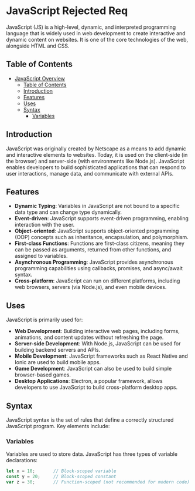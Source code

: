 # JavaScript Rejected Req

JavaScript (JS) is a high-level, dynamic, and interpreted programming language that is widely used in web development to create interactive and dynamic content on websites. It is one of the core technologies of the web, alongside HTML and CSS.

## Table of Contents
- [JavaScript Overview](#javascript-overview)
  - [Table of Contents](#table-of-contents)
  - [Introduction](#introduction)
  - [Features](#features)
  - [Uses](#uses)
  - [Syntax](#syntax)
    - [Variables](#variables)

## Introduction

JavaScript was originally created by Netscape as a means to add dynamic and interactive elements to websites. Today, it is used on the client-side (in the browser) and server-side (with environments like Node.js). JavaScript enables developers to build sophisticated applications that can respond to user interactions, manage data, and communicate with external APIs.

## Features

- **Dynamic Typing**: Variables in JavaScript are not bound to a specific data type and can change type dynamically.
- **Event-driven**: JavaScript supports event-driven programming, enabling interaction with the user.
- **Object-oriented**: JavaScript supports object-oriented programming (OOP) concepts such as inheritance, encapsulation, and polymorphism.
- **First-class Functions**: Functions are first-class citizens, meaning they can be passed as arguments, returned from other functions, and assigned to variables.
- **Asynchronous Programming**: JavaScript provides asynchronous programming capabilities using callbacks, promises, and async/await syntax.
- **Cross-platform**: JavaScript can run on different platforms, including web browsers, servers (via Node.js), and even mobile devices.

## Uses

JavaScript is primarily used for:
- **Web Development**: Building interactive web pages, including forms, animations, and content updates without refreshing the page.
- **Server-side Development**: With Node.js, JavaScript can be used for building backend servers and APIs.
- **Mobile Development**: JavaScript frameworks such as React Native and Ionic are used to build mobile apps.
- **Game Development**: JavaScript can also be used to build simple browser-based games.
- **Desktop Applications**: Electron, a popular framework, allows developers to use JavaScript to build cross-platform desktop apps.

## Syntax

JavaScript syntax is the set of rules that define a correctly structured JavaScript program. Key elements include:

### Variables

Variables are used to store data. JavaScript has three types of variable declarations:
```javascript
let x = 10;       // Block-scoped variable
const y = 20;     // Block-scoped constant
var z = 30;       // Function-scoped (not recommended for modern code)
